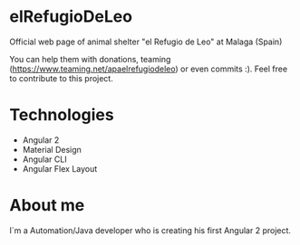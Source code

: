 elRefugioDeLeo
===============
Official web page of animal shelter "el Refugio de Leo" at Malaga (Spain)

You can help them with donations, teaming (https://www.teaming.net/apaelrefugiodeleo) or even commits :). Feel free to contribute to this project.

Technologies
===============
- Angular 2
- Material Design
- Angular CLI
- Angular Flex Layout

About me
===============
I´m a Automation/Java developer who is creating his first Angular 2 project.